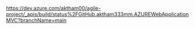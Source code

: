 https://dev.azure.com/aktham00/agile-project/_apis/build/status%2FGitHub.aktham333mm.AZUREWebApplicationMVC?branchName=main
